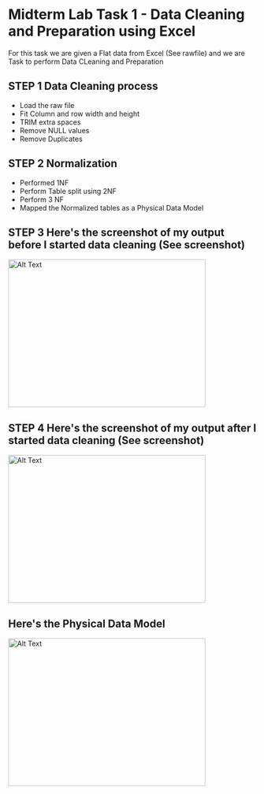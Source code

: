 
# Midterm Lab Task 1 - Data Cleaning and Preparation using Excel
For this task we are given a Flat data from Excel (See rawfile) and we are Task to perform Data CLeaning and Preparation 
## STEP 1 Data Cleaning process
- Load the raw file
- Fit Column and row width and height
- TRIM extra spaces
- Remove NULL values
- Remove Duplicates
## STEP 2 Normalization 
- Performed 1NF
- Perform Table split using 2NF
- Perform 3 NF
- Mapped the Normalized tables as a Physical Data Model
## STEP 3 Here's the screenshot of my output before I started data cleaning (See screenshot)
<img src="images/one.JPG" alt="Alt Text" width="400" height="300">



## STEP 4 Here's the screenshot of my output after I started data cleaning (See screenshot)
<img src="images/one.JPG" alt="Alt Text" width="400" height="300">



## Here's the Physical Data Model
<img src="images/one.JPG" alt="Alt Text" width="400" height="300">



